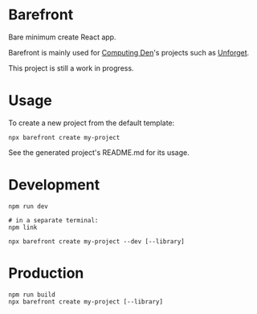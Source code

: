 # Barefront

Bare minimum create React app.

Barefront is mainly used for [Computing Den](https://computing-den.com)'s projects such as [Unforget](https://github.com/computing-den/unforget).

This project is still a work in progress.

# Usage

To create a new project from the default template:

```
npx barefront create my-project
```

See the generated project's README.md for its usage.

# Development

```
npm run dev

# in a separate terminal:
npm link

npx barefront create my-project --dev [--library]
```

# Production

```
npm run build
npx barefront create my-project [--library]
```
